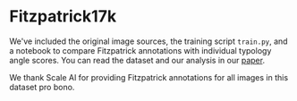 # Fitzpatrick17k

We've included the original image sources, the training script `train.py`, and a notebook to compare Fitzpatrick annotations with individual typology angle scores. You can read the dataset and our analysis in our [paper](https://arxiv.org/abs/2104.09957).

We thank Scale AI for providing Fitzpatrick annotations for all images in this dataset pro bono.
